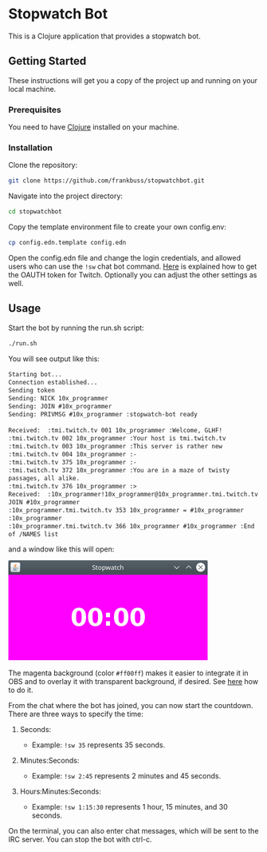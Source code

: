 # Stopwatch Bot
This is a Clojure application that provides a stopwatch bot.

## Getting Started
These instructions will get you a copy of the project up and running on your local machine.

### Prerequisites
You need to have [Clojure](https://clojure.org/guides/install_clojure) installed on your machine. 

### Installation
Clone the repository:
```bash
git clone https://github.com/frankbuss/stopwatchbot.git
```
Navigate into the project directory:
```bash
cd stopwatchbot
```
Copy the template environment file to create your own config.env:
```bash
cp config.edn.template config.edn
```
Open the config.edn file and change the login credentials, and allowed users who can use the `!sw` chat bot command. [Here](https://dev.twitch.tv/docs/authentication/getting-tokens-oauth/) is explained how to get the OAUTH token for Twitch. Optionally you can adjust the other settings as well.

## Usage
Start the bot by running the run.sh script:
```bash
./run.sh
```
You will see output like this:
```
Starting bot...
Connection established...
Sending token
Sending: NICK 10x_programmer
Sending: JOIN #10x_programmer
Sending: PRIVMSG #10x_programmer :stopwatch-bot ready

Received:  :tmi.twitch.tv 001 10x_programmer :Welcome, GLHF!
:tmi.twitch.tv 002 10x_programmer :Your host is tmi.twitch.tv
:tmi.twitch.tv 003 10x_programmer :This server is rather new
:tmi.twitch.tv 004 10x_programmer :-
:tmi.twitch.tv 375 10x_programmer :-
:tmi.twitch.tv 372 10x_programmer :You are in a maze of twisty passages, all alike.
:tmi.twitch.tv 376 10x_programmer :>
Received:  :10x_programmer!10x_programmer@10x_programmer.tmi.twitch.tv JOIN #10x_programmer
:10x_programmer.tmi.twitch.tv 353 10x_programmer = #10x_programmer :10x_programmer
:10x_programmer.tmi.twitch.tv 366 10x_programmer #10x_programmer :End of /NAMES list
```
and a window like this will open:

![Window Screenshot](window.png)

The magenta background (color `#ff00ff`) makes it easier to integrate it in OBS and to overlay it with transparent background, if desired. See [here](https://obsproject.com/kb/color-key-filter) how to do it.

From the chat where the bot has joined, you can now start the countdown. There are three ways to specify the time:

1. Seconds:
   - Example: `!sw 35` represents 35 seconds.

1. Minutes:Seconds:
   - Example: `!sw 2:45` represents 2 minutes and 45 seconds.

1. Hours:Minutes:Seconds:
   - Example: `!sw 1:15:30` represents 1 hour, 15 minutes, and 30 seconds.

On the terminal, you can also enter chat messages, which will be sent to the IRC server. You can stop the bot with ctrl-c.

